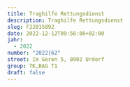```yaml
---
title: Traghilfe Rettungsdienst
description: Traghilfe Rettungsdienst
slug: F22015892
date: 2022-12-12T09:56:00+02:00
jahr:
  - 2022
number: "2022|62"
street: Im Geren 5, 8902 Urdorf
group: TK,BAG T1
draft: false
---
```

